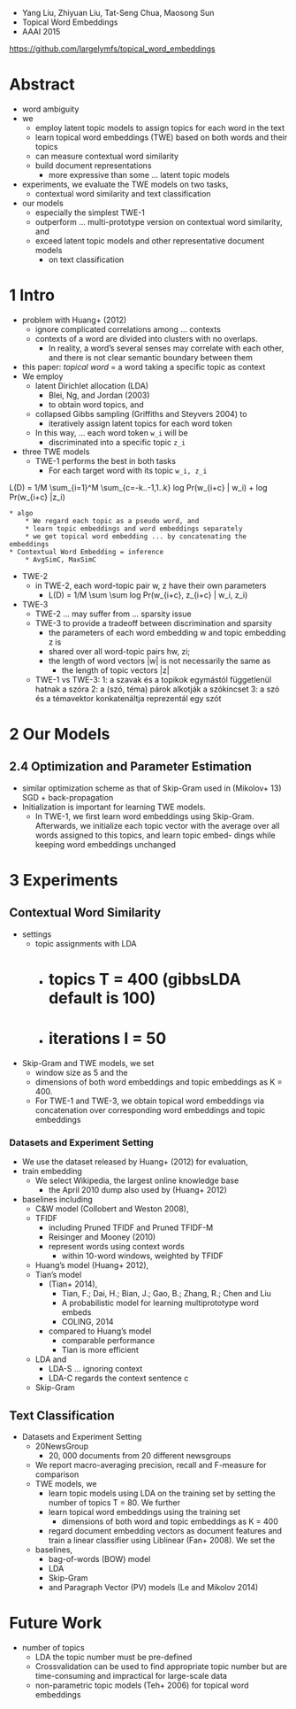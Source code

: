 * Yang Liu, Zhiyuan Liu, Tat-Seng Chua, Maosong Sun
* Topical Word Embeddings
* AAAI 2015

https://github.com/largelymfs/topical_word_embeddings

# Abstract

* word ambiguity
* we
  * employ latent topic models to assign topics for each word in the text
  * learn topical word embeddings (TWE) based on both words and their topics
  * can measure contextual word similarity
  * build document representations
    * more expressive than some ... latent topic models
* experiments, we evaluate the TWE models on two tasks,
  * contextual word similarity and text classification
* our models
  * especially the simplest TWE-1
  * outperform ... multi-prototype version on contextual word similarity, and
  * exceed latent topic models and other representative document models
    * on text classification

# 1 Intro

* problem with Huang+ (2012)
    * ignore complicated correlations among ... contexts
    * contexts of a word are divided into clusters with no overlaps. 
      * In reality, a word’s several senses may correlate with each other, and
        there is not clear semantic boundary between them
* this paper: _topical word_ = a word taking a specific topic as context
* We employ
    * latent Dirichlet allocation (LDA)
        * Blei, Ng, and Jordan (2003)
        * to obtain word topics, and
    * collapsed Gibbs sampling (Griffiths and Steyvers 2004) to
        * iteratively assign latent topics for each word token
    * In this way, ... each word token `w_i` will be
      * discriminated into a specific topic `z_i`
* three TWE models
  * TWE-1 performs the best in both tasks
    * For each target word with its topic `w_i, z_i`

L(D) = 1/M \sum_{i=1}^M \sum_{c=-k..-1,1..k}
                                   log Pr(w_{i+c} | w_i) + log Pr(w_{i+c} |z_i)

    * algo
        * We regard each topic as a pseudo word, and
        * learn topic embeddings and word embeddings separately
        * we get topical word embedding ... by concatenating the embeddings
    * Contextual Word Embedding = inference
        * AvgSimC, MaxSimC
* TWE-2
    * in TWE-2, each word-topic pair w, z have their own parameters
        * L(D) = 1/M \sum \sum log Pr(w_{i+c}, z_{i+c} | w_i, z_i)
* TWE-3
    * TWE-2 ... may suffer from ... sparsity issue
    * TWE-3 to provide a tradeoff between discrimination and sparsity
        * the parameters of each word embedding w and topic embedding z is
        * shared over all word-topic pairs hw, zi;
        * the length of word vectors |w| is not necessarily the same as
            * the length of topic vectors |z|
  * TWE-1 vs TWE-3:
      1: a szavak és a topikok egymástól függetlenül hatnak a szóra
      2: a (szó, téma) párok alkotják a szókincset
      3: a szó és a témavektor konkatenáltja reprezentál egy szót

# 2 Our Models

## 2.4 Optimization and Parameter Estimation

* similar optimization scheme as that of Skip-Gram used in (Mikolov+ 13)
  SGD + back-propagation
* Initialization is important for learning TWE models. 
  * In TWE-1, we first learn word embeddings using Skip-Gram.  Afterwards, we
    initialize each topic vector with the average over all words assigned to
    this topics, and learn topic embed- dings while keeping word embeddings
    unchanged

# 3 Experiments

## Contextual Word Similarity

* settings
  * topic assignments with LDA
    * # topics T = 400 (gibbsLDA default is 100)
    * # iterations I = 50
* Skip-Gram and TWE models, we set 
  * window size as 5 and the 
  * dimensions of both word embeddings and topic embeddings as K = 400. 
  * For TWE-1 and TWE-3, we obtain topical word embeddings via concatenation
    over corresponding word embeddings and topic embeddings


### Datasets and Experiment Setting
  * We use the dataset released by Huang+ (2012) for evaluation,
* train embedding
  * We select Wikipedia, the largest online knowledge base
    * the April 2010 dump also used by (Huang+ 2012)
* baselines including
  * C&W model (Collobert and Weston 2008),
  * TFIDF
    * including Pruned TFIDF and Pruned TFIDF-M
    * Reisinger and Mooney (2010)
    * represent words using context words
      * within 10-word windows, weighted by TFIDF
  * Huang’s model (Huang+ 2012),
  * Tian’s model
    * (Tian+ 2014),
      * Tian, F.; Dai, H.; Bian, J.; Gao, B.; Zhang, R.; Chen and Liu
      * A probabilistic model for learning multiprototype word embeds
      * COLING, 2014
    * compared to Huang’s model
      * comparable performance
      * Tian is more efficient
  * LDA and
      * LDA-S ... ignoring context
      * LDA-C regards the context sentence c
  * Skip-Gram

## Text Classification

* Datasets and Experiment Setting
  * 20NewsGroup
    * 20, 000 documents from 20 different newsgroups
  * We report macro-averaging precision, recall and F-measure for comparison
  * TWE models, we
    * learn topic models using LDA on the training set by setting the number of
      topics T = 80.  We further
    * learn topical word embeddings using the training set
      * dimensions of both word and topic embeddings as K = 400
    * regard document embedding vectors as document features and train a linear
      classifier using Liblinear (Fan+ 2008). We set the
  * baselines,
    * bag-of-words (BOW) model
    * LDA
    * Skip-Gram
    * and Paragraph Vector (PV) models (Le and Mikolov 2014)

# Future Work

* number of topics
  * LDA the topic number must be pre-defined
  * Crossvalidation can be used to find appropriate topic number but are
    time-consuming and impractical for large-scale data
  * non-parametric topic models (Teh+ 2006) for topical word embeddings
